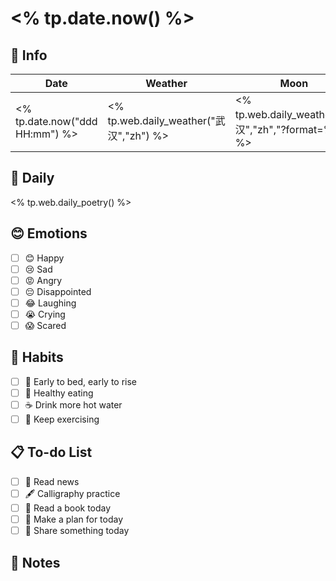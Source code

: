 # <% tp.date.now() %>

## 📅 Info

| Date                           | Weather                                 | Moon                                                 |
| ------------------------------ | --------------------------------------- | ---------------------------------------------------- |
| <% tp.date.now("ddd HH:mm") %> | <% tp.web.daily_weather("武汉","zh") %> | <% tp.web.daily_weather("武汉","zh","?format=%m") %> |

## 📖 Daily

<% tp.web.daily_poetry() %>

## 😊 Emotions

- [ ] 😊 Happy
- [ ] 😢 Sad
- [ ] 😡 Angry
- [ ] 😔 Disappointed
- [ ] 😂 Laughing
- [ ] 😭 Crying
- [ ] 😱 Scared

## 🍎 Habits

- [ ] 🌅 Early to bed, early to rise
- [ ] 🥕 Healthy eating
- [ ] ☕️ Drink more hot water
- [ ] 💪 Keep exercising

## 📋 To-do List

- [ ] 📰 Read news
- [ ] 🖋️ Calligraphy practice
- [ ] 📖 Read a book today
- [ ] 📝 Make a plan for today
- [ ] 📌 Share something today

## 📝 Notes

